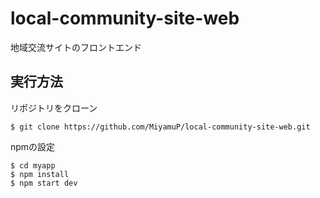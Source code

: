 # local-community-site-web
地域交流サイトのフロントエンド

## 実行方法
リポジトリをクローン
```
$ git clone https://github.com/MiyamuP/local-community-site-web.git
```
npmの設定
```
$ cd myapp
$ npm install
$ npm start dev
```
